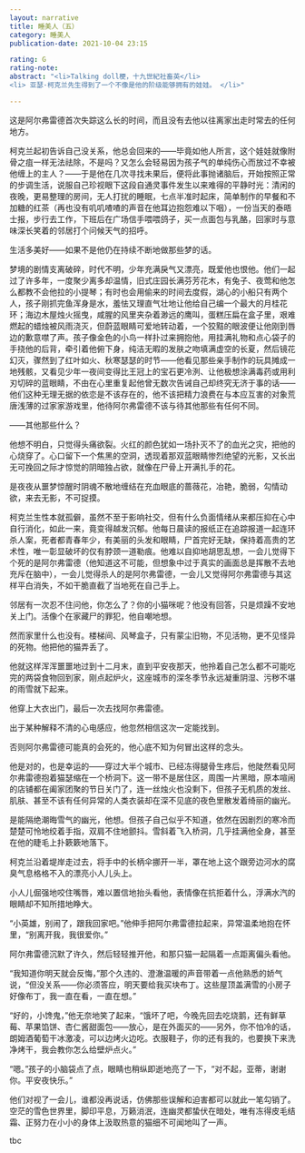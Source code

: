 ```yaml
---
layout: narrative
title: 睡美人（五）
category: 睡美人
publication-date: 2021-10-04 23:15

rating: G
rating-note:
abstract: "<li>Talking doll梗，十九世紀社畜英</li>
<li> 亚瑟·柯克兰先生得到了一个不像是他的阶级能够拥有的娃娃。 </li>"

---
```


这是阿尔弗雷德首次失踪这么长的时间，而且没有去他以往离家出走时常去的任何地方。

柯克兰起初告诉自己没关系，他总会回来的——毕竟如他人所言，这个娃娃就像附骨之疽一样无法祛除，不是吗？又怎么会轻易因为孩子气的单纯伤心而放过不幸被他缠上的主人？——于是他在几次寻找未果后，便将此事抛诸脑后，开始按照正常的步调生活，说服自己珍视眼下这段自通灵事件发生以来难得的平静时光：清闲的夜晚，更易整理的房间，无人打扰的睡眠，七点半准时起床，简单制作的早餐和不加糖的红茶（再也没有叽叽喳喳的声音在他耳边抱怨难以下咽），一份当天的泰晤士报，步行去工作，下班后在广场信手喂喂鸽子，买一点面包与乳酪，回家时与意味深长笑着的邻居打个问候天气的招呼。

生活多美好——如果不是他仍在持续不断地做那些梦的话。

梦境的剧情支离破碎，时代不明，少年充满戾气又漂亮，既爱他也恨他。他们一起过了许多年，一度聚少离多却温情，旧式庄园长满芬芳花木，有兔子、夜莺和他怎么都教不会他拉的小提琴；有时也会用偷来的时间去度假，湖心的小船只有两个人，孩子刚抓完鱼浑身是水，羞怯又理直气壮地让他给自己编一个最大的月桂花环；海边木屋烛火摇曳，咸腥的风里夹杂着渺远的鹰叫，蛋糕压扁在盒子里，艰难燃起的蜡烛被风雨浇灭，但蔚蓝眼睛可爱地转动着，一个狡黠的眼波便让他刚到唇边的歉意噤了声。孩子像金色的小鸟一样扑过来拥抱他，用挂满礼物和点心袋子的手挠他的后背，牵引着他俯下身，纯洁无暇的发肤之吻填满虚空的长夏，然后镜花幻灭，骤然到了红叶如火、秋寒瑟瑟的时节——他看见那些亲手制作的玩具摊成一地残骸，又看见少年一夜间变得比王冠上的宝石更冷洌、让他极想涂满毒药或用利刃切碎的蓝眼睛，不由在心里重复起他曾无数次告诫自己却终究无济于事的话——他们这种无理无据的依恋是不该存在的，他不该把精力浪费在与本应互害的对象荒唐浅薄的过家家游戏里，他待阿尔弗雷德不该与待其他那些有任何不同。

——其他那些什么？

他想不明白，只觉得头痛欲裂。火红的颜色犹如一场扑灭不了的血光之灾，把他的心烧穿了。心口留下一个焦黑的空洞，透现着那双蓝眼睛惨烈绝望的光影，又长出无可挽回之际才惊觉的阴暗独占欲，就像在尸骨上开满扎手的花。

是夜夜从噩梦惊醒时阴魂不散地缠结在充血眼底的蔷薇花，冶艳，脆弱，勾情动欲，来去无影，不可捉摸。

柯克兰生性本就孤僻，虽然不至于影响社交，但有什么负面情绪从来都压抑在心中自行消化，如此一来，竟变得越发沉郁。他每日晨读的报纸正在追踪报道一起连环杀人案，死者都青春年少，有美丽的头发和眼睛，尸首完好无缺，保持着高贵的艺术性，唯一彰显破坏的仅有脖颈一道勒痕。他难以自抑地胡思乱想，一会儿觉得下个死的是阿尔弗雷德（他知道这不可能，但想象中过于真实的画面总是挥散不去地充斥在脑中），一会儿觉得杀人的是阿尔弗雷德，一会儿又觉得阿尔弗雷德与其这样平白消失，不如干脆直截了当地死在自己手上。

邻居有一次忍不住问他，你怎么了？你的小猫咪呢？他没有回答，只是烦躁不安地关上门。活像个在家藏尸的罪犯，他自嘲地想。

然而家里什么也没有。楼梯间、风琴盒子，只有蒙尘旧物，不见活物，更不见怪异的死物。他把他的猫弄丢了。

他就这样浑浑噩噩地过到十二月末，直到平安夜那天，他拎着自己怎么都不可能吃完的两袋食物回到家，刚点起炉火，这座城市的深冬季节永远凝重阴湿、污秽不堪的雨雪就下起来。

他穿上大衣出门，最后一次去找阿尔弗雷德。

出于某种解释不清的心电感应，他忽然相信这次一定能找到。

否则阿尔弗雷德可能真的会死的，他心底不知为何冒出这样的念头。

他是对的，也是幸运的——穿过大半个城市、已经冻得腿骨生疼后，他陡然看见阿尔弗雷德抱着猫瑟缩在一个桥洞下。这一带不是居住区，周围一片黑暗，原本喧闹的店铺都在阖家团聚的节日关门了，连一丝烛火也没剩下，但孩子无机质的发丝、肌肤、甚至不该有任何异常的人类衣装却在深不见底的夜色里散发着绮丽的幽光。

是能隔绝潮晦雪气的幽光，他想。但孩子自己似乎不知道，依然在因剧烈的寒冷而楚楚可怜地绞着手指，双肩不住地颤抖。雪斜着飞入桥洞，几乎挂满他全身，甚至在他的睫毛上扑簌簌地落下。

柯克兰沿着堤岸走过去，将手中的长柄伞挪开一半，罩在地上这个跟旁边河水的腐臭气息格格不入的漂亮小人儿头上。

小人儿倔强地咬住嘴唇，难以置信地抬头看他，表情像在抗拒着什么，浮满水汽的眼睛却不知所措地睁大。

“小英雄，别闹了，跟我回家吧。”他伸手把阿尔弗雷德拉起来，异常温柔地抱在怀里，“别离开我，我很爱你。”

阿尔弗雷德沉默了许久，然后轻轻推开他，和那只猫一起隔着一点距离偏头看他。

“我知道你明天就会反悔，”那个久违的、澄澈温暖的声音带着一点他熟悉的娇气说，“但没关系——你必须答应，明天要给我买块布丁。这些屋顶盖满雪的小房子好像布丁，我一直在看，一直在想。”

“好的，小馋鬼，”他无奈地笑了起来，“饿坏了吧，今晚先回去吃烧鹅，还有鲜草莓、苹果馅饼、杏仁酱甜面包——放心，是在外面买的——另外，你不怕冷的话，朗姆酒葡萄干冰激凌，可以边烤火边吃。衣服鞋子，你的还有我的，也要换下来洗净烤干，我会教你怎么给壁炉点火。”

“嗯。”孩子的小脑袋点了点，眼睛也稍纵即逝地亮了一下，“对不起，亚蒂，谢谢你。平安夜快乐。”

他们对视了一会儿，谁都没再说话，仿佛那些误解和迫害都可以就此一笔勾销了。空茫的雪色世界里，脚印平息，万籁消泯，连幽灵都蛰伏在暗处，唯有冻得皮毛结霜、正努力在小小的身体上汲取热意的猫细不可闻地叫了一声。

tbc
